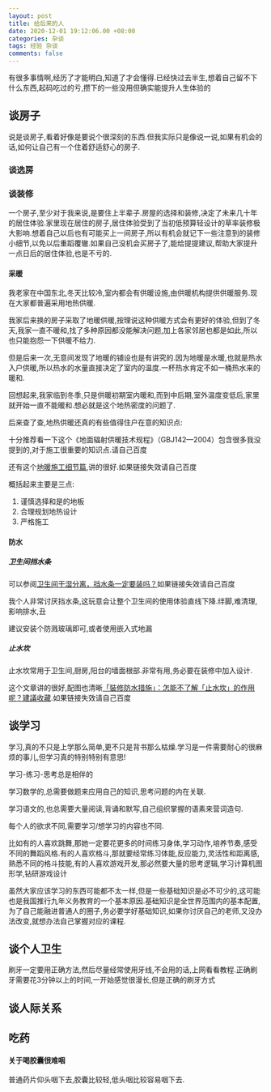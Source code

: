 ```yaml
---
layout: post
title: 给后来的人
date: 2020-12-01 19:12:06.00 +08:00
categories: 杂谈
tags: 经验 杂谈
comments: false
---
```


有很多事情啊,经历了才能明白,知道了才会懂得.已经快过去半生,想着自己留不下什么东西,起码吃过的亏,攒下的一些没用但确实能提升人生体验的

## 谈房子

说是谈房子,看着好像是要说个很深刻的东西.但我实际只是像说一说,如果有机会的话,如何让自己有一个住着舒适舒心的房子.

### 谈选房



### 谈装修

一个房子,至少对于我来说,是要住上半辈子.房屋的选择和装修,决定了未来几十年的居住体验.家里现在居住的房子,居住体验受到了当初低预算轻设计的草率装修极大影响.想着自己以后也有可能买上一间房子,所以有机会就记下一些注意到的装修小细节,以免以后重蹈覆辙.如果自己没机会买房子了,能给提提建议,帮助大家提升一点日后的居住体验,也是不亏的.

#### 采暖

我老家在中国东北,冬天比较冷,室内都会有供暖设施,由供暖机构提供供暖服务.现在大家都普遍采用地热供暖.

我家后来换的房子采取了地暖供暖,按理说这种供暖方式会有更好的体验,但到了冬天,我家一直不暖和,找了多种原因都没能解决问题,加上各家邻居也都是如此,所以也只能抱怨一下供暖不给力.

但是后来一次,无意间发现了地暖的铺设也是有讲究的.因为地暖是水暖,也就是热水入户供暖,所以热水的水量直接决定了室内的温度.一杯热水肯定不如一桶热水来的暖和.

回想起来,我家临到冬季,只是供暖初期室内暖和,而到中后期,室外温度变低后,家里就开始一直不能暖和.想必就是这个地热密度的问题了.

后来查了查,地热供暖还真的有些值得住户在意的知识点:

十分推荐看一下这个《地面辐射供暖技术规程》（GBJ142—2004）包含很多我没提到的,对于施工很重要的知识点.请自己百度

还有这个[地暖施工细节篇](https://zhuanlan.zhihu.com/p/80109578),讲的很好.如果链接失效请自己百度

概括起来主要是三点:

1. 谨慎选择和是的地板
1. 合理规划地热设计
1. 严格施工

#### 防水

##### 卫生间挡水条

可以参阅[卫生间干湿分离，挡水条一定要装吗？](https://zhuanlan.zhihu.com/p/33307698)如果链接失效请自己百度

我个人非常讨厌挡水条,这玩意会让整个卫生间的使用体验直线下降.绊脚,难清理,影响排水,丑

建议安装个防溅玻璃即可,或者使用嵌入式地漏

##### 止水坎

止水坎常用于卫生间,厨房,阳台的墙面根部.非常有用,务必要在装修中加入设计.

这个文章讲的很好,配图也清晰[「裝修防水措施」：怎能不了解「止水坎」的作用呢？建議收藏](https://kknews.cc/zh-hk/home/b8kx6om.html).如果链接失效请自己百度

## 谈学习

学习,真的不只是上学那么简单,更不只是背书那么枯燥.学习是一件需要耐心的很麻烦的事儿,但学习真的特别特别有意思!

学习-练习-思考总是相伴的

学习数学的,总需要做题来应用自己的知识,思考问题的内在关联.

学习语文的,也总需要大量阅读,背诵和默写,自己组织掌握的语素来营词造句.

每个人的欲求不同,需要学习/想学习的内容也不同.

比如有的人喜欢跳舞,那她一定要花更多的时间练习身体,学习动作,培养节奏,感受不同的舞蹈风格.有的人喜欢格斗,那就要经常练习体能,反应能力,灵活性和距离感,熟悉不同的格斗技能,有的人喜欢游戏开发,那必然要大量的思考逻辑,学习计算机图形学,钻研游戏设计

虽然大家应该学习的东西可能都不太一样,但是一些基础知识是必不可少的,这可能也是我国推行九年义务教育的一个基本原因.基础知识是全世界范围内的基本配置,为了自己能融进普通人的圈子,务必要学好基础知识,如果你讨厌自己的老师,又没办法改变,就想办法自己掌握对应的课程.

## 谈个人卫生

刷牙一定要用正确方法,然后尽量经常使用牙线,不会用的话,上网看看教程.正确刷牙需要花3分钟以上的时间,一开始感觉很漫长,但是正确的刷牙方式



## 谈人际关系



## 吃药

#### 关于喝胶囊很难咽

普通药片仰头咽下去,胶囊比较轻,低头咽比较容易咽下去.